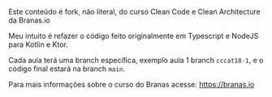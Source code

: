 Este conteúdo é fork, não literal, do curso Clean Code e Clean Architecture da Branas.io

Meu intuito é refazer o código feito originalmente em Typescript e NodeJS para Kotlin e Ktor.

Cada aula terá uma branch específica, exemplo aula 1 branch `cccat18-1`, e o código final estará na branch `main`.

Para mais informações sobre o curso do Branas acesse: https://branas.io
